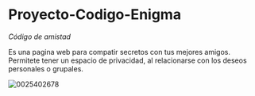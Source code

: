 # Proyecto-Codigo-Enigma 

_Código de amistad_

Es una pagina web para compatir secretos con tus mejores amigos. Permitete tener un espacio de privacidad, al relacionarse con los deseos personales o grupales.

![0025402678](https://user-images.githubusercontent.com/93567262/143488341-8673f78a-ac60-41e8-85b5-10b4d3436f23.png)
